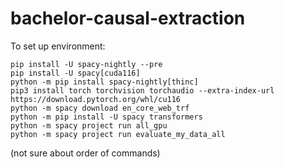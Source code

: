 # bachelor-causal-extraction

To set up environment:
```
pip install -U spacy-nightly --pre
pip install -U spacy[cuda116]
python -m pip install spacy-nightly[thinc]
pip3 install torch torchvision torchaudio --extra-index-url https://download.pytorch.org/whl/cu116
python -m spacy download en_core_web_trf
python -m pip install -U spacy transformers
python -m spacy project run all_gpu
python -m spacy project run evaluate_my_data_all
```
(not sure about order of commands)
